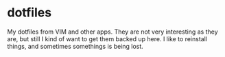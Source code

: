 # dotfiles
My dotfiles from VIM and other apps.
They are not very interesting as they are, but still I kind of want to get them backed up here. I like to reinstall things, and sometimes somethings is being lost.
